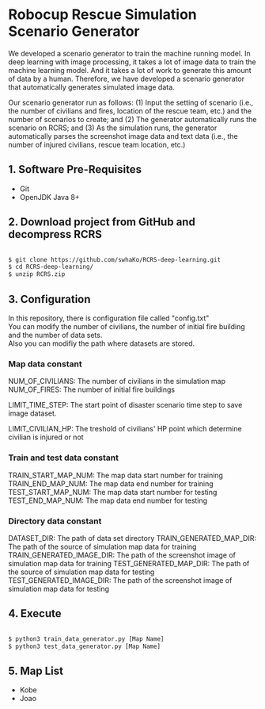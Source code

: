 
# Robocup Rescue Simulation Scenario Generator
We developed a scenario generator to train the machine running model. In deep learning with image processing, it takes a lot of image data to train the machine learning model. And it takes a lot of work to generate this amount of data by a human. Therefore, we have developed a scenario generator that automatically generates simulated image data. 

Our scenario generator run as follows: (1) Input the setting of scenario (i.e., the number of civilians and fires, location of the rescue team, etc.) and the number of scenarios to create; and (2) The generator automatically runs the scenario on RCRS; and (3) As the simulation runs, the generator automatically parses the screenshot image data and text data (i.e., the number of injured civilians, rescue team location, etc.)

## 1. Software Pre-Requisites

- Git
- OpenJDK Java 8+

## 2. Download project from GitHub and decompress RCRS

```bash

$ git clone https://github.com/swhaKo/RCRS-deep-learning.git
$ cd RCRS-deep-learning/
$ unzip RCRS.zip
```
## 3. Configuration

In this repository, there is configuration file called "config.txt"  
You can modify the number of civilians, the number of initial fire building and the number of data sets.  
Also you can modifiy the path where datasets are stored.  

### Map data constant
NUM_OF_CIVILIANS: The number of civilians in the simulation map  
NUM_OF_FIRES: The number of initial fire buildings  

LIMIT_TIME_STEP: The start point of disaster scenario time step to save image dataset.

LIMIT_CIVILIAN_HP: The treshold of civilians' HP point which determine civilian is injured or not

### Train and test data constant
TRAIN_START_MAP_NUM: The map data start number for training
TRAIN_END_MAP_NUM: The map data end number for training
TEST_START_MAP_NUM: The map data start number for testing
TEST_END_MAP_NUM: The map data end number for testing

### Directory data constant
DATASET_DIR: The path of data set directory
TRAIN_GENERATED_MAP_DIR: The path of the source of simulation map data for training
TRAIN_GENERATED_IMAGE_DIR: The path of the screenshot image of simulation map data for training
TEST_GENERATED_MAP_DIR: The path of the source of simulation map data for testing
TEST_GENERATED_IMAGE_DIR: The path of the screenshot image of simulation map data for testing

## 4. Execute
```bash

$ python3 train_data_generator.py [Map Name]
$ python3 test_data_generator.py [Map Name]
```

## 5. Map List

- Kobe
- Joao
